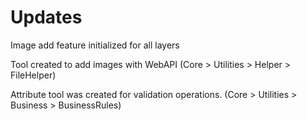 <h1>Updates</h1>

<p>Image add feature initialized for all layers</p>
<p>Tool created to add images with WebAPI (Core > Utilities > Helper > FileHelper)</p>
<p>Attribute tool was created for validation operations. (Core > Utilities > Business > BusinessRules)</p>
